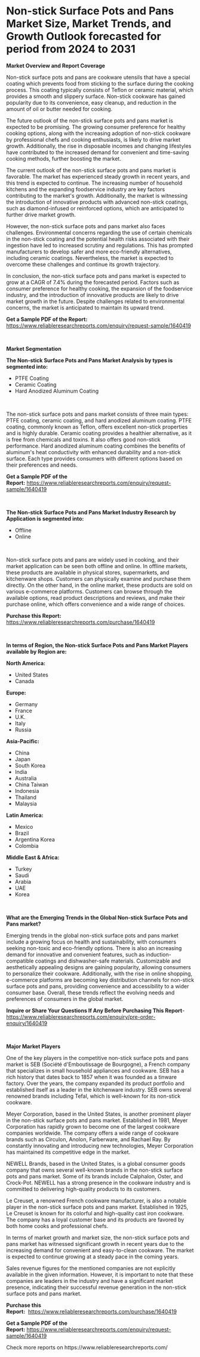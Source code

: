 <p><h1>Non-stick Surface Pots and Pans Market Size, Market Trends, and Growth Outlook forecasted for period from 2024 to 2031</h1></p><p><strong>Market Overview and Report Coverage</strong></p>
<p><p>Non-stick surface pots and pans are cookware utensils that have a special coating which prevents food from sticking to the surface during the cooking process. This coating typically consists of Teflon or ceramic material, which provides a smooth and slippery surface. Non-stick cookware has gained popularity due to its convenience, easy cleanup, and reduction in the amount of oil or butter needed for cooking.</p><p>The future outlook of the non-stick surface pots and pans market is expected to be promising. The growing consumer preference for healthy cooking options, along with the increasing adoption of non-stick cookware by professional chefs and cooking enthusiasts, is likely to drive market growth. Additionally, the rise in disposable incomes and changing lifestyles have contributed to the increased demand for convenient and time-saving cooking methods, further boosting the market.</p><p>The current outlook of the non-stick surface pots and pans market is favorable. The market has experienced steady growth in recent years, and this trend is expected to continue. The increasing number of household kitchens and the expanding foodservice industry are key factors contributing to the market's growth. Additionally, the market is witnessing the introduction of innovative products with advanced non-stick coatings, such as diamond-infused or reinforced options, which are anticipated to further drive market growth.</p><p>However, the non-stick surface pots and pans market also faces challenges. Environmental concerns regarding the use of certain chemicals in the non-stick coating and the potential health risks associated with their ingestion have led to increased scrutiny and regulations. This has prompted manufacturers to develop safer and more eco-friendly alternatives, including ceramic coatings. Nevertheless, the market is expected to overcome these challenges and continue its growth trajectory.</p><p>In conclusion, the non-stick surface pots and pans market is expected to grow at a CAGR of 7.4% during the forecasted period. Factors such as consumer preference for healthy cooking, the expansion of the foodservice industry, and the introduction of innovative products are likely to drive market growth in the future. Despite challenges related to environmental concerns, the market is anticipated to maintain its upward trend.</p></p>
<p><strong>Get a Sample PDF of the Report:</strong> <a href="https://www.reliableresearchreports.com/enquiry/request-sample/1640419">https://www.reliableresearchreports.com/enquiry/request-sample/1640419</a></p>
<p>&nbsp;</p>
<p><strong>Market Segmentation</strong></p>
<p><strong>The Non-stick Surface Pots and Pans Market Analysis by types is segmented into:</strong></p>
<p><ul><li>PTFE Coating</li><li>Ceramic Coating</li><li>Hard Anodized Aluminum Coating</li></ul></p>
<p>&nbsp;</p>
<p><p>The non-stick surface pots and pans market consists of three main types: PTFE coating, ceramic coating, and hard anodized aluminum coating. PTFE coating, commonly known as Teflon, offers excellent non-stick properties and is highly durable. Ceramic coating provides a healthier alternative, as it is free from chemicals and toxins. It also offers good non-stick performance. Hard anodized aluminum coating combines the benefits of aluminum's heat conductivity with enhanced durability and a non-stick surface. Each type provides consumers with different options based on their preferences and needs.</p></p>
<p><strong>Get a Sample PDF of the Report:</strong>&nbsp;<a href="https://www.reliableresearchreports.com/enquiry/request-sample/1640419">https://www.reliableresearchreports.com/enquiry/request-sample/1640419</a></p>
<p>&nbsp;</p>
<p><strong>The Non-stick Surface Pots and Pans Market Industry Research by Application is segmented into:</strong></p>
<p><ul><li>Offline</li><li>Online</li></ul></p>
<p>&nbsp;</p>
<p><p>Non-stick surface pots and pans are widely used in cooking, and their market application can be seen both offline and online. In offline markets, these products are available in physical stores, supermarkets, and kitchenware shops. Customers can physically examine and purchase them directly. On the other hand, in the online market, these products are sold on various e-commerce platforms. Customers can browse through the available options, read product descriptions and reviews, and make their purchase online, which offers convenience and a wide range of choices.</p></p>
<p><strong>Purchase this Report:</strong>&nbsp; <a href="https://www.reliableresearchreports.com/purchase/1640419">https://www.reliableresearchreports.com/purchase/1640419</a></p>
<p>&nbsp;</p>
<p><strong>In terms of Region, the Non-stick Surface Pots and Pans Market Players available by Region are:</strong></p>
<p>
    <p> <strong> North America: </strong>
        <ul>
            <li>United States</li>
            <li>Canada</li>
        </ul>
        </p> 
    <p> <strong> Europe: </strong>
        <ul>
            <li>Germany</li>
            <li>France</li>
            <li>U.K.</li>
            <li>Italy</li>
            <li>Russia</li>
        </ul>
        </p> 
    <p> <strong> Asia-Pacific: </strong>
        <ul>
            <li>China</li>
            <li>Japan</li>
            <li>South Korea</li>
            <li>India</li>
            <li>Australia</li>
            <li>China Taiwan</li>
            <li>Indonesia</li>
            <li>Thailand</li>
            <li>Malaysia</li>
        </ul>
        </p> 
    <p> <strong> Latin America: </strong>
        <ul>
            <li>Mexico</li>
            <li>Brazil</li>
            <li>Argentina Korea</li>
            <li>Colombia</li>
        </ul>
        </p> 
    <p> <strong> Middle East & Africa: </strong>
        <ul>
            <li>Turkey</li>
            <li>Saudi</li>
            <li>Arabia</li>
            <li>UAE</li>
            <li>Korea</li>
        </ul>
    </p>
    </p>
<p>&nbsp;</p>
<p><strong>What are the Emerging Trends in the Global Non-stick Surface Pots and Pans market?</strong></p>
<p><p>Emerging trends in the global non-stick surface pots and pans market include a growing focus on health and sustainability, with consumers seeking non-toxic and eco-friendly options. There is also an increasing demand for innovative and convenient features, such as induction-compatible coatings and dishwasher-safe materials. Customizable and aesthetically appealing designs are gaining popularity, allowing consumers to personalize their cookware. Additionally, with the rise in online shopping, e-commerce platforms are becoming key distribution channels for non-stick surface pots and pans, providing convenience and accessibility to a wider consumer base. Overall, these trends reflect the evolving needs and preferences of consumers in the global market.</p></p>
<p><strong>Inquire or Share Your Questions If Any Before Purchasing This Report</strong>- <a href="https://www.reliableresearchreports.com/enquiry/pre-order-enquiry/1640419">https://www.reliableresearchreports.com/enquiry/pre-order-enquiry/1640419</a></p>
<p>&nbsp;</p>
<p><strong>Major Market Players</strong></p>
<p><p>One of the key players in the competitive non-stick surface pots and pans market is SEB (Société d'Emboutissage de Bourgogne), a French company that specializes in small household appliances and cookware. SEB has a rich history that dates back to 1857 when it was founded as a tinware factory. Over the years, the company expanded its product portfolio and established itself as a leader in the kitchenware industry. SEB owns several renowned brands including Tefal, which is well-known for its non-stick cookware.</p><p>Meyer Corporation, based in the United States, is another prominent player in the non-stick surface pots and pans market. Established in 1981, Meyer Corporation has rapidly grown to become one of the largest cookware companies worldwide. The company offers a wide range of cookware brands such as Circulon, Anolon, Farberware, and Rachael Ray. By constantly innovating and introducing new technologies, Meyer Corporation has maintained its competitive edge in the market.</p><p>NEWELL Brands, based in the United States, is a global consumer goods company that owns several well-known brands in the non-stick surface pots and pans market. Some of its brands include Calphalon, Oster, and Crock-Pot. NEWELL has a strong presence in the cookware industry and is committed to delivering high-quality products to its customers.</p><p>Le Creuset, a renowned French cookware manufacturer, is also a notable player in the non-stick surface pots and pans market. Established in 1925, Le Creuset is known for its colorful and high-quality cast iron cookware. The company has a loyal customer base and its products are favored by both home cooks and professional chefs.</p><p>In terms of market growth and market size, the non-stick surface pots and pans market has witnessed significant growth in recent years due to the increasing demand for convenient and easy-to-clean cookware. The market is expected to continue growing at a steady pace in the coming years.</p><p>Sales revenue figures for the mentioned companies are not explicitly available in the given information. However, it is important to note that these companies are leaders in the industry and have a significant market presence, indicating their successful revenue generation in the non-stick surface pots and pans market.</p></p>
<p><strong>Purchase this Report:</strong>&nbsp;&nbsp;<a href="https://www.reliableresearchreports.com/purchase/1640419">https://www.reliableresearchreports.com/purchase/1640419</a></p>
<p></p>
<p><strong>Get a Sample PDF of the Report:</strong>&nbsp;<a href="https://www.reliableresearchreports.com/enquiry/request-sample/1640419">https://www.reliableresearchreports.com/enquiry/request-sample/1640419</a></p>
<p>Check more reports on https://www.reliableresearchreports.com/</p>